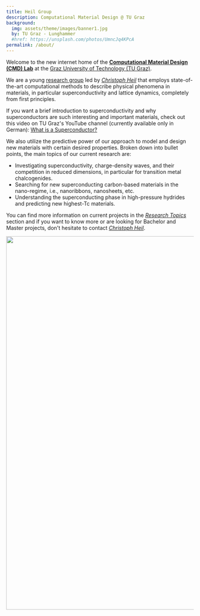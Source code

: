 ```yaml
---
title: Heil Group
description: Computational Material Design @ TU Graz
background:
  img: assets/theme/images/banner1.jpg
  by: TU Graz - Lunghammer
  #href: https://unsplash.com/photos/UmncJq4KPcA
permalink: /about/
---
```




Welcome to the new internet home of the [**Computational Material Design (CMD) Lab**](https://www.tugraz.at/institute/itpcp/research/computational-modelling-of-superconducting-materials) at the [Graz University of Technology (TU Graz)](https://www.tugraz.at/home).

We are a young [research group](/team/) led by [*Christoph Heil*](/pi_cv/) that employs state-of-the-art computational methods to describe physical phenomena in materials, in particular superconductivity and lattice dynamics, completely from first principles. 

If you want a brief introduction to superconductivity and why superconductors are such interesting and important materials, check out this video on TU Graz's YouTube channel (currently available only in German): [What is a Superconductor?](https://www.youtube.com/watch?v=l4u-GYTrByU)

We also utilize the predictive power of our approach to model and design new materials with certain desired properties. Broken down into bullet points, the main topics of our current research are:

* Investigating superconductivity, charge-density waves, and their competition in reduced dimensions, in particular for transition metal chalcogenides.
* Searching for new superconducting carbon-based materials in the nano-regime, i.e., nanoribbons, nanosheets, etc.
* Understanding the superconducting phase in high-pressure hydrides and predicting new highest-Tc materials.


You can find more information on current projects in the [*Research Topics*](/research/projects/) section and if you want to know more or are looking for Bachelor and Master projects, don't hesitate to contact [*Christoph Heil*](/pi_cv/).

<img src="../../../assets/theme/images/christoph_heil_036.jpg" width="1000"/>
